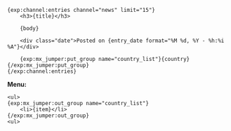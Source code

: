 	{exp:channel:entries channel="news" limit="15"}
		<h3>{title}</h3>
		
		{body}
		
		<div class="date">Posted on {entry_date format="%M %d, %Y - %h:%i %A"}</div>
		
		{exp:mx_jumper:put_group name="country_list"}{country}{/exp:mx_jumper:put_group}
	{/exp:channel:entries}

**Menu:**

	<ul>
	{exp:mx_jumper:out_group name="country_list"}
		<li>{item}</li>
	{/exp:mx_jumper:out_group}
	<ul> 